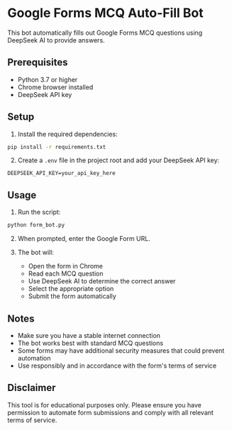 # Google Forms MCQ Auto-Fill Bot

This bot automatically fills out Google Forms MCQ questions using DeepSeek AI to provide answers.

## Prerequisites

- Python 3.7 or higher
- Chrome browser installed
- DeepSeek API key

## Setup

1. Install the required dependencies:
```bash
pip install -r requirements.txt
```

2. Create a `.env` file in the project root and add your DeepSeek API key:
```
DEEPSEEK_API_KEY=your_api_key_here
```

## Usage

1. Run the script:
```bash
python form_bot.py
```

2. When prompted, enter the Google Form URL.

3. The bot will:
   - Open the form in Chrome
   - Read each MCQ question
   - Use DeepSeek AI to determine the correct answer
   - Select the appropriate option
   - Submit the form automatically

## Notes

- Make sure you have a stable internet connection
- The bot works best with standard MCQ questions
- Some forms may have additional security measures that could prevent automation
- Use responsibly and in accordance with the form's terms of service

## Disclaimer

This tool is for educational purposes only. Please ensure you have permission to automate form submissions and comply with all relevant terms of service. 